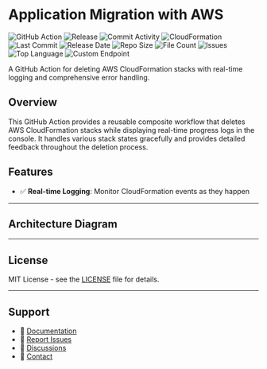 # Application Migration with AWS

![GitHub Action](https://img.shields.io/badge/GitHub-Action-blue?logo=github)&nbsp;![Release](https://github.com/subhamay-bhattacharyya/3201-migration-cft/actions/workflows/release.yaml/badge.svg)&nbsp;![Commit Activity](https://img.shields.io/github/commit-activity/t/subhamay-bhattacharyya/3201-migration-cft)&nbsp;![CloudFormation](https://img.shields.io/badge/AWS-CloudFormation-orange?logo=amazonaws)&nbsp;![Last Commit](https://img.shields.io/github/last-commit/subhamay-bhattacharyya/3201-migration-cft)&nbsp;![Release Date](https://img.shields.io/github/release-date/subhamay-bhattacharyya/3201-migration-cft)&nbsp;![Repo Size](https://img.shields.io/github/repo-size/subhamay-bhattacharyya/3201-migration-cft)&nbsp;![File Count](https://img.shields.io/github/directory-file-count/subhamay-bhattacharyya/3201-migration-cft)&nbsp;![Issues](https://img.shields.io/github/issues/subhamay-bhattacharyya/3201-migration-cft)&nbsp;![Top Language](https://img.shields.io/github/languages/top/subhamay-bhattacharyya/3201-migration-cft)&nbsp;![Custom Endpoint](https://img.shields.io/endpoint?url=https://gist.githubusercontent.com/bsubhamay/a28dc0a2db019d567d5cf9264d94781c/raw/3201-migration-cft.json?)


A GitHub Action for deleting AWS CloudFormation stacks with real-time logging and comprehensive error handling.

## Overview

This GitHub Action provides a reusable composite workflow that deletes AWS CloudFormation stacks while displaying real-time progress logs in the console. It handles various stack states gracefully and provides detailed feedback throughout the deletion process.

## Features

- ✅ **Real-time Logging**: Monitor CloudFormation events as they happen

---

## Architecture Diagram


---

## License

MIT License - see the [LICENSE](LICENSE) file for details.

---

## Support

- 📖 [Documentation](https://github.com/subhamay-bhattacharyya/3201-migration-cft/wiki)
- 🐛 [Report Issues](https://github.com/subhamay-bhattacharyya/3201-migration-cft/issues)
- 💬 [Discussions](https://github.com/subhamay-bhattacharyya/3201-migration-cft/discussions)
- 📧 [Contact](mailto:support@subhamay.aws@gmail.com)